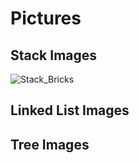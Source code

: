 # Pictures

## Stack Images

![Stack_Bricks](https://user-images.githubusercontent.com/60240900/159603777-fec80413-e7cc-4520-b175-f827365ad152.png)


## Linked List Images

## Tree Images
